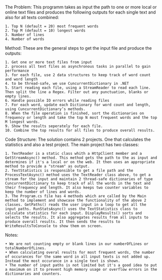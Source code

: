 The Problem:
This programm takes as input the path to one or more local or online text files and 
produces the following outputs for each single text and also for all texts combined:

    1. Top N (default = 20) most frequent words
    2. Top M (default = 10) longest words
    3. Number of lines
    4. Number of words

Method:
These are the general steps to get the input file and produce the outputs:

    1. Get one or more text files from input
    2. process all text files as asynchronous tasks in parallel to gain performance
    3. for each file, use 2 data structures to keep track of word count and word length
    4. to be thread-safe, we use CuncurrentDictionary in .NET
    5. Start reading each file, using a StreamReader to read each line. Then split the line a Regex. Filter out any punctuation, blanks or empty lines.
    6. Handle possible IO errors while reading files
    7. For each word, update each Dictionary for word count and length, using CuncurrentDictionary’s methods.
    8. When the file operation is finished, sort the dictionaries on frequency or length and take the top N most frequent words and the top M longest words.
    9. Show the results seperately for each file.
    10. Combine the top results for all files to produce overall results.

Code Structure:
The solution contains 2 projects. One that calculates the statistics and also a test project. The main project has two classes:

    1. TextReader is a static class whith a HttpClient member and a GetStreamAsync() method. This method gets the path to the as input and determines if it's a local or on the web. It then uses an appropriate method to provide a "stream" as output.
    2. TextStatistics is responsible to get a file path and the ProcessTextAsync() method uses the TextReader class above, to get a stream for the input and maintain 2 thread-safe dictionaries of type CuncurrentDictionary to keep track of all the words in the text and their frequency and length. It also keeps two counter variables to keep the number of lines and words.
    3. The Program.cs file has 4 methods which are called by the Main method to implement and showcase the functionality of the above 2 classes. GetPaths() reads the user input in a loop to get all the input paths. RunStatsAsync() uses the TextStatistics class to calculate statistics for each input. DisplayResults() sorts and selects the results. It also aggregates results from all inputs to produce overall results. It then sends the results to WriteResultsToConsole to show them on screen.

Notes:

    • We are not counting empty or blank lines in our numberOfLines or totalNumberOfLines.
    • When calculating overal results for most frequent words, the number of occurances for the same word in all input texts is not added up. Instead the most occurance in a single text is shown.
    • The number of input paths is not limited but it's a good idea to put a maximum on it to prevent high memory usage or overflow errors in the dictionaries and counters.
